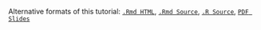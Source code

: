 Alternative formats of this tutorial:
[`.Rmd HTML`](http://girke.bioinformatics.ucr.edu/manuals/vignettes/bioassayR/bioassayR.html), 
[`.Rmd Source`](http://girke.bioinformatics.ucr.edu/manuals/vignettes/bioassayR/bioassayR.Rmd), 
[`.R Source`](http://girke.bioinformatics.ucr.edu/manuals/vignettes/bioassayR/bioassayR.R), 
[`PDF Slides`](http://biocluster.ucr.edu/~tbackman/chem_workshop/ht_screen.pdf)
